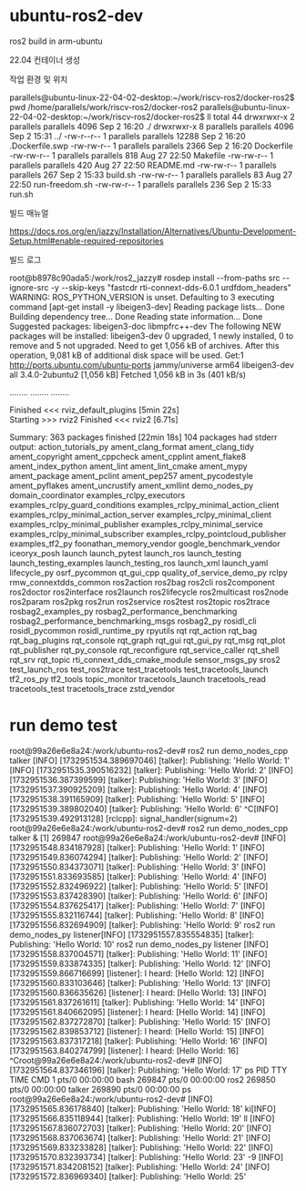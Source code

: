 # ubuntu-ros2-dev

ros2 build in arm-ubuntu

22.04 컨테이너 생성


작업 환경 및 위치

parallels@ubuntu-linux-22-04-02-desktop:~/work/riscv-ros2/docker-ros2$ pwd
/home/parallels/work/riscv-ros2/docker-ros2
parallels@ubuntu-linux-22-04-02-desktop:~/work/riscv-ros2/docker-ros2$ ll
total 44
drwxrwxr-x 2 parallels parallels  4096 Sep  2 16:20 ./
drwxrwxr-x 8 parallels parallels  4096 Sep  2 15:31 ../
-rw-r--r-- 1 parallels parallels 12288 Sep  2 16:20 .Dockerfile.swp
-rw-rw-r-- 1 parallels parallels  2366 Sep  2 16:20 Dockerfile
-rw-rw-r-- 1 parallels parallels   818 Aug 27 22:50 Makefile
-rw-rw-r-- 1 parallels parallels   420 Aug 27 22:50 README.md
-rw-rw-r-- 1 parallels parallels   267 Sep  2 15:33 build.sh
-rw-rw-r-- 1 parallels parallels    83 Aug 27 22:50 run-freedom.sh
-rw-rw-r-- 1 parallels parallels   236 Sep  2 15:33 run.sh



빌드 매뉴얼

https://docs.ros.org/en/jazzy/Installation/Alternatives/Ubuntu-Development-Setup.html#enable-required-repositories



빌드 로그

root@b8978c90ada5:/work/ros2_jazzy# rosdep install --from-paths src --ignore-src -y --skip-keys "fastcdr rti-connext-dds-6.0.1 urdfdom_headers"
WARNING: ROS_PYTHON_VERSION is unset. Defaulting to 3
executing command [apt-get install -y libeigen3-dev]
Reading package lists... Done
Building dependency tree... Done
Reading state information... Done
Suggested packages:
  libeigen3-doc libmpfrc++-dev
The following NEW packages will be installed:
  libeigen3-dev
0 upgraded, 1 newly installed, 0 to remove and 5 not upgraded.
Need to get 1,056 kB of archives.
After this operation, 9,081 kB of additional disk space will be used.
Get:1 http://ports.ubuntu.com/ubuntu-ports jammy/universe arm64 libeigen3-dev all 3.4.0-2ubuntu2 [1,056 kB]
Fetched 1,056 kB in 3s (401 kB/s)                   

........
........
........

Finished <<< rviz_default_plugins [5min 22s]                                   
Starting >>> rviz2
Finished <<< rviz2 [6.71s]                                
                                
Summary: 363 packages finished [22min 18s]
  104 packages had stderr output: action_tutorials_py ament_clang_format ament_clang_tidy ament_copyright ament_cppcheck ament_cpplint ament_flake8 ament_index_python ament_lint ament_lint_cmake ament_mypy ament_package ament_pclint ament_pep257 ament_pycodestyle ament_pyflakes ament_uncrustify ament_xmllint demo_nodes_py domain_coordinator examples_rclpy_executors examples_rclpy_guard_conditions examples_rclpy_minimal_action_client examples_rclpy_minimal_action_server examples_rclpy_minimal_client examples_rclpy_minimal_publisher examples_rclpy_minimal_service examples_rclpy_minimal_subscriber examples_rclpy_pointcloud_publisher examples_tf2_py foonathan_memory_vendor google_benchmark_vendor iceoryx_posh launch launch_pytest launch_ros launch_testing launch_testing_examples launch_testing_ros launch_xml launch_yaml lifecycle_py osrf_pycommon qt_gui_cpp quality_of_service_demo_py rclpy rmw_connextdds_common ros2action ros2bag ros2cli ros2component ros2doctor ros2interface ros2launch ros2lifecycle ros2multicast ros2node ros2param ros2pkg ros2run ros2service ros2test ros2topic ros2trace rosbag2_examples_py rosbag2_performance_benchmarking rosbag2_performance_benchmarking_msgs rosbag2_py rosidl_cli rosidl_pycommon rosidl_runtime_py rpyutils rqt rqt_action rqt_bag rqt_bag_plugins rqt_console rqt_graph rqt_gui rqt_gui_py rqt_msg rqt_plot rqt_publisher rqt_py_console rqt_reconfigure rqt_service_caller rqt_shell rqt_srv rqt_topic rti_connext_dds_cmake_module sensor_msgs_py sros2 test_launch_ros test_ros2trace test_tracetools test_tracetools_launch tf2_ros_py tf2_tools topic_monitor tracetools_launch tracetools_read tracetools_test tracetools_trace zstd_vendor



# run demo test
root@99a26e6e8a24:/work/ubuntu-ros2-dev# ros2 run demo_nodes_cpp talker
[INFO] [1732951534.389697046] [talker]: Publishing: 'Hello World: 1'
[INFO] [1732951535.390516232] [talker]: Publishing: 'Hello World: 2'
[INFO] [1732951536.387399599] [talker]: Publishing: 'Hello World: 3'
[INFO] [1732951537.390925209] [talker]: Publishing: 'Hello World: 4'
[INFO] [1732951538.391165909] [talker]: Publishing: 'Hello World: 5'
[INFO] [1732951539.389802040] [talker]: Publishing: 'Hello World: 6'
^C[INFO] [1732951539.492913128] [rclcpp]: signal_handler(signum=2)
root@99a26e6e8a24:/work/ubuntu-ros2-dev# ros2 run demo_nodes_cpp talker &
[1] 269847
root@99a26e6e8a24:/work/ubuntu-ros2-dev# [INFO] [1732951548.834187928] [talker]: Publishing: 'Hello World: 1'
[INFO] [1732951549.836074294] [talker]: Publishing: 'Hello World: 2'
[INFO] [1732951550.834373071] [talker]: Publishing: 'Hello World: 3'
[INFO] [1732951551.833693585] [talker]: Publishing: 'Hello World: 4'
[INFO] [1732951552.832496922] [talker]: Publishing: 'Hello World: 5'
[INFO] [1732951553.837428390] [talker]: Publishing: 'Hello World: 6'
[INFO] [1732951554.837625417] [talker]: Publishing: 'Hello World: 7'
[INFO] [1732951555.832116744] [talker]: Publishing: 'Hello World: 8'
[INFO] [1732951556.832694909] [talker]: Publishing: 'Hello World: 9'
ros2 run demo_nodes_py listener[INFO] [1732951557.835554835] [talker]: Publishing: 'Hello World: 10'
ros2 run demo_nodes_py listener
[INFO] [1732951558.837004571] [talker]: Publishing: 'Hello World: 11'
[INFO] [1732951559.833874335] [talker]: Publishing: 'Hello World: 12'
[INFO] [1732951559.866716699] [listener]: I heard: [Hello World: 12]
[INFO] [1732951560.833103646] [talker]: Publishing: 'Hello World: 13'
[INFO] [1732951560.836635626] [listener]: I heard: [Hello World: 13]
[INFO] [1732951561.837261611] [talker]: Publishing: 'Hello World: 14'
[INFO] [1732951561.840662095] [listener]: I heard: [Hello World: 14]
[INFO] [1732951562.837272870] [talker]: Publishing: 'Hello World: 15'
[INFO] [1732951562.839853712] [listener]: I heard: [Hello World: 15]
[INFO] [1732951563.837317218] [talker]: Publishing: 'Hello World: 16'
[INFO] [1732951563.840274799] [listener]: I heard: [Hello World: 16]
^Croot@99a26e6e8a24:/work/ubuntu-ros2-dev# [INFO] [1732951564.837346196] [talker]: Publishing: 'Hello World: 17'
ps
    PID TTY          TIME CMD
      1 pts/0    00:00:00 bash
 269847 pts/0    00:00:00 ros2
 269850 pts/0    00:00:00 talker
 269890 pts/0    00:00:00 ps
root@99a26e6e8a24:/work/ubuntu-ros2-dev# [INFO] [1732951565.836178840] [talker]: Publishing: 'Hello World: 18'
ki[INFO] [1732951566.835118944] [talker]: Publishing: 'Hello World: 19'
ll [INFO] [1732951567.836072703] [talker]: Publishing: 'Hello World: 20'
[INFO] [1732951568.837063674] [talker]: Publishing: 'Hello World: 21'
[INFO] [1732951569.833233828] [talker]: Publishing: 'Hello World: 22'
[INFO] [1732951570.832393734] [talker]: Publishing: 'Hello World: 23'
-9 [INFO] [1732951571.834208152] [talker]: Publishing: 'Hello World: 24'
[INFO] [1732951572.836969340] [talker]: Publishing: 'Hello World: 25'

